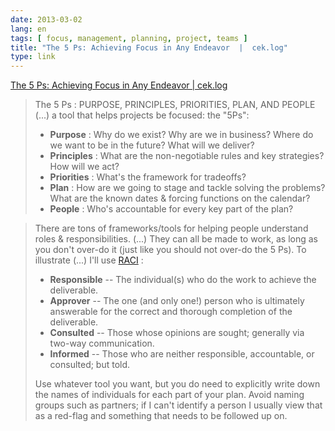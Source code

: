 ```yaml
---
date: 2013-03-02
lang: en
tags: [ focus, management, planning, project, teams ]
title: "The 5 Ps: Achieving Focus in Any Endeavor  |  cek.log"
type: link
---
```


[The 5 Ps: Achieving Focus in Any Endeavor  |  cek.log](http://ceklog.kindel.com/2011/06/14/the-5-ps-achieving-focus-in-any-endeavor/)

> The 5 Ps : PURPOSE, PRINCIPLES, PRIORITIES, PLAN, AND PEOPLE (...) a
> tool that helps projects be focused: the "5Ps":
>
> -   **Purpose** : Why do we exist? Why are we in business? Where do we
>     want to be in the future? What will we deliver?
> -   **Principles** : What are the non-negotiable rules and key
>     strategies? How will we act?
> -   **Priorities** : What's the framework for tradeoffs?
> -   **Plan** : How are we going to stage and tackle solving the
>     problems? What are the known dates & forcing functions on the
>     calendar?
> -   **People** : Who's accountable for every key part of the plan?

> There are tons of frameworks/tools for helping people understand roles
> & responsibilities. (...) They can all be made to work, as long as you
> don't over-do it (just like you should not over-do the 5 Ps). To
> illustrate (...) I'll use
> [RACI](http://en.wikipedia.org/wiki/Responsibility_assignment_matrix)
> :
>
> -   **Responsible** -- The individual(s) who do the work to achieve
>     the deliverable.
> -   **Approver** -- The one (and only one!) person who is ultimately
>     answerable for the correct and thorough completion of the
>     deliverable.
> -   **Consulted** -- Those whose opinions are sought; generally via
>     two-way communication.
> -   **Informed** -- Those who are neither responsible, accountable, or
>     consulted; but told.
>
> Use whatever tool you want, but you do need to explicitly write down
> the names of individuals for each part of your plan. Avoid naming
> groups such as partners; if I can't identify a person I usually view
> that as a red-flag and something that needs to be followed up on.

